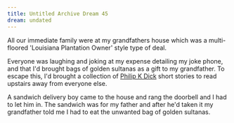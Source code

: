 ```yaml
---
title: Untitled Archive Dream 45
dream: undated
---
```


All our immediate family were at my grandfathers house which was a multi-floored 'Louisiana Plantation Owner' style type of deal.

Everyone was laughing and joking at my expense detailing my joke phone, and that I'd brought bags of golden sultanas as a gift to my grandfather. To escape this, I'd brought a collection of <a href="https://en.wikipedia.org/wiki/Philip_K._Dick">Philip K Dick</a> short stories to read upstairs away from everyone else.

A sandwich delivery boy came to the house and rang the doorbell and I had to let him in. The sandwich was for my father and after he'd taken it my grandfather told me I had to eat the unwanted bag of golden sultanas.